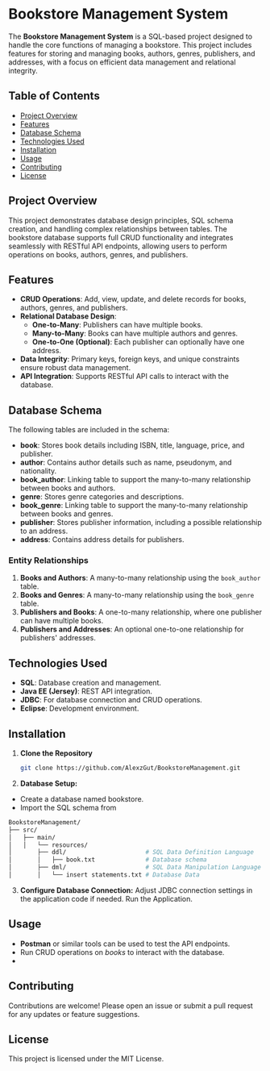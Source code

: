 # Bookstore Management System

The **Bookstore Management System** is a SQL-based project designed to handle the core functions of managing a bookstore. This project includes features for storing and managing books, authors, genres, publishers, and addresses, with a focus on efficient data management and relational integrity.

## Table of Contents

- [Project Overview](#project-overview)
- [Features](#features)
- [Database Schema](#database-schema)
- [Technologies Used](#technologies-used)
- [Installation](#installation)
- [Usage](#usage)
- [Contributing](#contributing)
- [License](#license)

## Project Overview

This project demonstrates database design principles, SQL schema creation, and handling complex relationships between tables. The bookstore database supports full CRUD functionality and integrates seamlessly with RESTful API endpoints, allowing users to perform operations on books, authors, genres, and publishers.

## Features

- **CRUD Operations**: Add, view, update, and delete records for books, authors, genres, and publishers.
- **Relational Database Design**:
  - **One-to-Many**: Publishers can have multiple books.
  - **Many-to-Many**: Books can have multiple authors and genres.
  - **One-to-One (Optional)**: Each publisher can optionally have one address.
- **Data Integrity**: Primary keys, foreign keys, and unique constraints ensure robust data management.
- **API Integration**: Supports RESTful API calls to interact with the database.

## Database Schema

The following tables are included in the schema:

- **book**: Stores book details including ISBN, title, language, price, and publisher.
- **author**: Contains author details such as name, pseudonym, and nationality.
- **book_author**: Linking table to support the many-to-many relationship between books and authors.
- **genre**: Stores genre categories and descriptions.
- **book_genre**: Linking table to support the many-to-many relationship between books and genres.
- **publisher**: Stores publisher information, including a possible relationship to an address.
- **address**: Contains address details for publishers.

### Entity Relationships

1. **Books and Authors**: A many-to-many relationship using the `book_author` table.
2. **Books and Genres**: A many-to-many relationship using the `book_genre` table.
3. **Publishers and Books**: A one-to-many relationship, where one publisher can have multiple books.
4. **Publishers and Addresses**: An optional one-to-one relationship for publishers' addresses.

## Technologies Used

- **SQL**: Database creation and management.
- **Java EE (Jersey)**: REST API integration.
- **JDBC**: For database connection and CRUD operations.
- **Eclipse**: Development environment.

## Installation

1. **Clone the Repository**
   ```bash
   git clone https://github.com/AlexzGut/BookstoreManagement.git
   ```
2. **Database Setup:**

- Create a database named bookstore.
- Import the SQL schema from
```bash
BookstoreManagement/
├── src/
│   ├── main/
│   │   └── resources/
│       ├── ddl/                      # SQL Data Definition Language
│       │   ├── book.txt              # Database schema
│       ├── dml/                      # SQL Data Manipulation Language
│       │   └── insert statements.txt # Database Data
```
3. **Configure Database Connection:** Adjust JDBC connection settings in the application code if needed.
Run the Application.

## Usage
- **Postman** or similar tools can be used to test the API endpoints.
- Run CRUD operations on *books* to interact with the database.
- 
## Contributing
Contributions are welcome! Please open an issue or submit a pull request for any updates or feature suggestions.

## License
This project is licensed under the MIT License.

